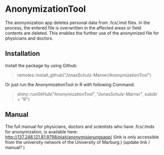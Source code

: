 # AnonymizationTool
The anonymization app deletes personal data from .fcs/.lmd files. In the process, the entered file is overwritten in the affected areas or field contents are deleted. This enables the further use of the anonymized file for physicians and doctors. 

## Installation
Install the package by using Github:
> remotes::install_github("JonasSchulz-Marner/AnonymizationTool")

Or just run the AnonymizationTool in R with following Command:
> shiny::runGitHub("AnonymizationTool", "JonasSchulz-Marner", subdir = "R")

## Manual
The full manual for physicians, doctors and scientists who have .fcs/.lmds for anonymization, is available here: http://137.248.121.81:9798/plait/anonymisierungsapp/ (link is only accessible from the university network of the University of Marburg.)
(update link / manual? )
